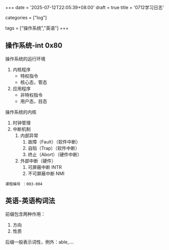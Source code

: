 +++
date = '2025-07-12T22:05:39+08:00'
draft = true
title = '0712学习日志'

categories = ["log"]

tags = ["操作系统","英语"]
+++

## 操作系统-int 0x80

操作系统的运行环境

1. 内核程序
   * 特权指令
   * 核心态，管态
2. 应用程序
   * 非特权指令
   * 用户态，目态

操作系统的内核

1. 时钟管理
2. 中断机制
   1. 内部异常
      1. 故障（Fault）（软件中断）
      2. 自陷（Trap）（软件中断）
      3. 终止（Abort）（硬件中断）
   2. 外部中断（硬件）
      1. 可屏蔽中断 INTR
      2. 不可屏蔽中断 NMI

`课程编号 ：003-004`

## 英语-英语构词法

前缀包含两种作用：

1. 方向
2. 性质


后缀一般表示词性，例外：able,....

